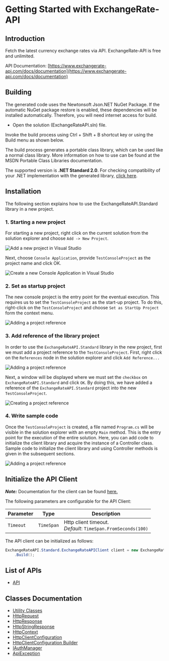 
# Getting Started with ExchangeRate-API

## Introduction

Fetch the latest currency exchange rates via API. ExchangeRate-API is free and unlimited.

API Documentation: [https://www.exchangerate-api.com/docs/documentation](https://www.exchangerate-api.com/docs/documentation)

## Building

The generated code uses the Newtonsoft Json.NET NuGet Package. If the automatic NuGet package restore is enabled, these dependencies will be installed automatically. Therefore, you will need internet access for build.

* Open the solution (ExchangeRateAPI.sln) file.

Invoke the build process using Ctrl + Shift + B shortcut key or using the Build menu as shown below.

The build process generates a portable class library, which can be used like a normal class library. More information on how to use can be found at the MSDN Portable Class Libraries documentation.

The supported version is **.NET Standard 2.0**. For checking compatibility of your .NET implementation with the generated library, [click here](https://dotnet.microsoft.com/en-us/platform/dotnet-standard#versions).

## Installation

The following section explains how to use the ExchangeRateAPI.Standard library in a new project.

### 1. Starting a new project

For starting a new project, right click on the current solution from the solution explorer and choose `Add -> New Project`.

![Add a new project in Visual Studio](https://apidocs.io/illustration/cs?workspaceFolder=ExchangeRate-API-CSharp&workspaceName=ExchangeRateAPI&projectName=ExchangeRateAPI.Standard&rootNamespace=ExchangeRateAPI.Standard&step=addProject)

Next, choose `Console Application`, provide `TestConsoleProject` as the project name and click OK.

![Create a new Console Application in Visual Studio](https://apidocs.io/illustration/cs?workspaceFolder=ExchangeRate-API-CSharp&workspaceName=ExchangeRateAPI&projectName=ExchangeRateAPI.Standard&rootNamespace=ExchangeRateAPI.Standard&step=createProject)

### 2. Set as startup project

The new console project is the entry point for the eventual execution. This requires us to set the `TestConsoleProject` as the start-up project. To do this, right-click on the `TestConsoleProject` and choose `Set as StartUp Project` form the context menu.

![Adding a project reference](https://apidocs.io/illustration/cs?workspaceFolder=ExchangeRate-API-CSharp&workspaceName=ExchangeRateAPI&projectName=ExchangeRateAPI.Standard&rootNamespace=ExchangeRateAPI.Standard&step=setStartup)

### 3. Add reference of the library project

In order to use the `ExchangeRateAPI.Standard` library in the new project, first we must add a project reference to the `TestConsoleProject`. First, right click on the `References` node in the solution explorer and click `Add Reference...`

![Adding a project reference](https://apidocs.io/illustration/cs?workspaceFolder=ExchangeRate-API-CSharp&workspaceName=ExchangeRateAPI&projectName=ExchangeRateAPI.Standard&rootNamespace=ExchangeRateAPI.Standard&step=addReference)

Next, a window will be displayed where we must set the `checkbox` on `ExchangeRateAPI.Standard` and click `OK`. By doing this, we have added a reference of the `ExchangeRateAPI.Standard` project into the new `TestConsoleProject`.

![Creating a project reference](https://apidocs.io/illustration/cs?workspaceFolder=ExchangeRate-API-CSharp&workspaceName=ExchangeRateAPI&projectName=ExchangeRateAPI.Standard&rootNamespace=ExchangeRateAPI.Standard&step=createReference)

### 4. Write sample code

Once the `TestConsoleProject` is created, a file named `Program.cs` will be visible in the solution explorer with an empty `Main` method. This is the entry point for the execution of the entire solution. Here, you can add code to initialize the client library and acquire the instance of a Controller class. Sample code to initialize the client library and using Controller methods is given in the subsequent sections.

![Adding a project reference](https://apidocs.io/illustration/cs?workspaceFolder=ExchangeRate-API-CSharp&workspaceName=ExchangeRateAPI&projectName=ExchangeRateAPI.Standard&rootNamespace=ExchangeRateAPI.Standard&step=addCode)

## Initialize the API Client

**_Note:_** Documentation for the client can be found [here.](doc/client.md)

The following parameters are configurable for the API Client:

| Parameter | Type | Description |
|  --- | --- | --- |
| `Timeout` | `TimeSpan` | Http client timeout.<br>*Default*: `TimeSpan.FromSeconds(100)` |

The API client can be initialized as follows:

```csharp
ExchangeRateAPI.Standard.ExchangeRateAPIClient client = new ExchangeRateAPI.Standard.ExchangeRateAPIClient.Builder()
    .Build();
```

## List of APIs

* [API](doc/controllers/api.md)

## Classes Documentation

* [Utility Classes](doc/utility-classes.md)
* [HttpRequest](doc/http-request.md)
* [HttpResponse](doc/http-response.md)
* [HttpStringResponse](doc/http-string-response.md)
* [HttpContext](doc/http-context.md)
* [HttpClientConfiguration](doc/http-client-configuration.md)
* [HttpClientConfiguration Builder](doc/http-client-configuration-builder.md)
* [IAuthManager](doc/i-auth-manager.md)
* [ApiException](doc/api-exception.md)

